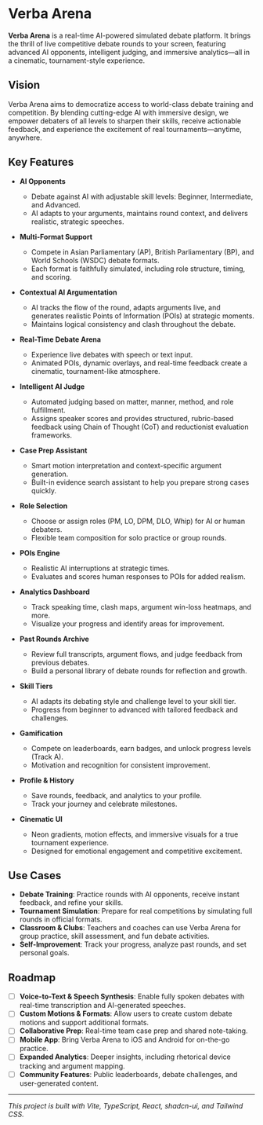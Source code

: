 # Verba Arena

**Verba Arena** is a real-time AI-powered simulated debate platform. It brings the thrill of live competitive debate rounds to your screen, featuring advanced AI opponents, intelligent judging, and immersive analytics—all in a cinematic, tournament-style experience.

## Vision

Verba Arena aims to democratize access to world-class debate training and competition. By blending cutting-edge AI with immersive design, we empower debaters of all levels to sharpen their skills, receive actionable feedback, and experience the excitement of real tournaments—anytime, anywhere.

## Key Features

- **AI Opponents**
  - Debate against AI with adjustable skill levels: Beginner, Intermediate, and Advanced.
  - AI adapts to your arguments, maintains round context, and delivers realistic, strategic speeches.

- **Multi-Format Support**
  - Compete in Asian Parliamentary (AP), British Parliamentary (BP), and World Schools (WSDC) debate formats.
  - Each format is faithfully simulated, including role structure, timing, and scoring.

- **Contextual AI Argumentation**
  - AI tracks the flow of the round, adapts arguments live, and generates realistic Points of Information (POIs) at strategic moments.
  - Maintains logical consistency and clash throughout the debate.

- **Real-Time Debate Arena**
  - Experience live debates with speech or text input.
  - Animated POIs, dynamic overlays, and real-time feedback create a cinematic, tournament-like atmosphere.

- **Intelligent AI Judge**
  - Automated judging based on matter, manner, method, and role fulfillment.
  - Assigns speaker scores and provides structured, rubric-based feedback using Chain of Thought (CoT) and reductionist evaluation frameworks.

- **Case Prep Assistant**
  - Smart motion interpretation and context-specific argument generation.
  - Built-in evidence search assistant to help you prepare strong cases quickly.

- **Role Selection**
  - Choose or assign roles (PM, LO, DPM, DLO, Whip) for AI or human debaters.
  - Flexible team composition for solo practice or group rounds.

- **POIs Engine**
  - Realistic AI interruptions at strategic times.
  - Evaluates and scores human responses to POIs for added realism.

- **Analytics Dashboard**
  - Track speaking time, clash maps, argument win-loss heatmaps, and more.
  - Visualize your progress and identify areas for improvement.

- **Past Rounds Archive**
  - Review full transcripts, argument flows, and judge feedback from previous debates.
  - Build a personal library of debate rounds for reflection and growth.

- **Skill Tiers**
  - AI adapts its debating style and challenge level to your skill tier.
  - Progress from beginner to advanced with tailored feedback and challenges.

- **Gamification**
  - Compete on leaderboards, earn badges, and unlock progress levels (Track A).
  - Motivation and recognition for consistent improvement.

- **Profile & History**
  - Save rounds, feedback, and analytics to your profile.
  - Track your journey and celebrate milestones.

- **Cinematic UI**
  - Neon gradients, motion effects, and immersive visuals for a true tournament experience.
  - Designed for emotional engagement and competitive excitement.

## Use Cases

- **Debate Training**: Practice rounds with AI opponents, receive instant feedback, and refine your skills.
- **Tournament Simulation**: Prepare for real competitions by simulating full rounds in official formats.
- **Classroom & Clubs**: Teachers and coaches can use Verba Arena for group practice, skill assessment, and fun debate activities.
- **Self-Improvement**: Track your progress, analyze past rounds, and set personal goals.

## Roadmap

- [ ] **Voice-to-Text & Speech Synthesis**: Enable fully spoken debates with real-time transcription and AI-generated speeches.
- [ ] **Custom Motions & Formats**: Allow users to create custom debate motions and support additional formats.
- [ ] **Collaborative Prep**: Real-time team case prep and shared note-taking.
- [ ] **Mobile App**: Bring Verba Arena to iOS and Android for on-the-go practice.
- [ ] **Expanded Analytics**: Deeper insights, including rhetorical device tracking and argument mapping.
- [ ] **Community Features**: Public leaderboards, debate challenges, and user-generated content.

---

*This project is built with Vite, TypeScript, React, shadcn-ui, and Tailwind CSS.*
